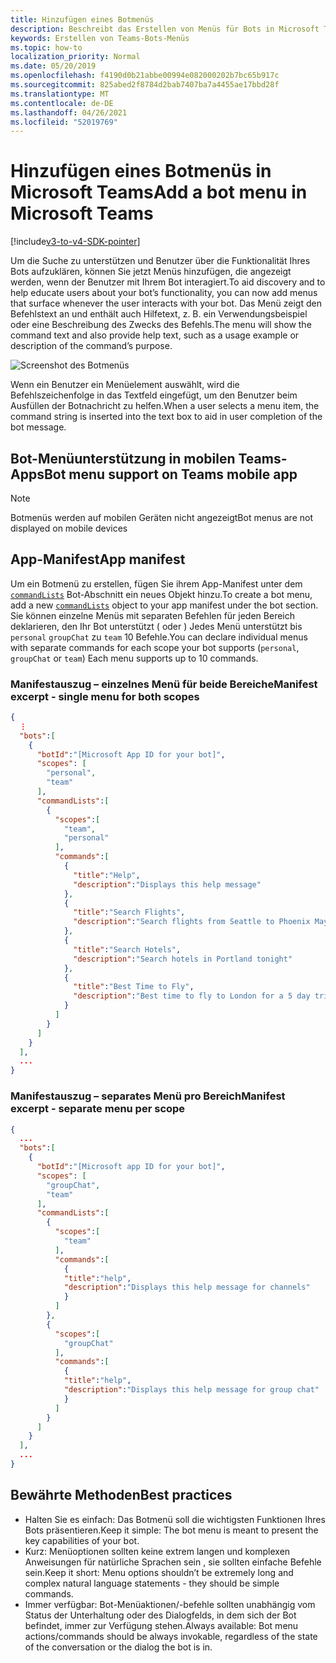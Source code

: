```yaml
---
title: Hinzufügen eines Botmenüs
description: Beschreibt das Erstellen von Menüs für Bots in Microsoft Teams
keywords: Erstellen von Teams-Bots-Menüs
ms.topic: how-to
localization_priority: Normal
ms.date: 05/20/2019
ms.openlocfilehash: f4190d0b21abbe00994e082000202b7bc65b917c
ms.sourcegitcommit: 825abed2f8784d2bab7407ba7a4455ae17bbd28f
ms.translationtype: MT
ms.contentlocale: de-DE
ms.lasthandoff: 04/26/2021
ms.locfileid: "52019769"
---
```

# <a name="add-a-bot-menu-in-microsoft-teams"></a><span data-ttu-id="af3db-104">Hinzufügen eines Botmenüs in Microsoft Teams</span><span class="sxs-lookup"><span data-stu-id="af3db-104">Add a bot menu in Microsoft Teams</span></span>

[!include[v3-to-v4-SDK-pointer](~/includes/v3-to-v4-pointer-bots.md)]

<span data-ttu-id="af3db-105">Um die Suche zu unterstützen und Benutzer über die Funktionalität Ihres Bots aufzuklären, können Sie jetzt Menüs hinzufügen, die angezeigt werden, wenn der Benutzer mit Ihrem Bot interagiert.</span><span class="sxs-lookup"><span data-stu-id="af3db-105">To aid discovery and to help educate users about your bot’s functionality, you can now add menus that surface whenever the user interacts with your bot.</span></span> <span data-ttu-id="af3db-106">Das Menü zeigt den Befehlstext an und enthält auch Hilfetext, z. B. ein Verwendungsbeispiel oder eine Beschreibung des Zwecks des Befehls.</span><span class="sxs-lookup"><span data-stu-id="af3db-106">The menu will show the command text and also provide help text, such as a usage example or description of the command’s purpose.</span></span>

![Screenshot des Botmenüs](~/assets/images/bots/bot-menus-bot-menu-sample.png)

<span data-ttu-id="af3db-108">Wenn ein Benutzer ein Menüelement auswählt, wird die Befehlszeichenfolge in das Textfeld eingefügt, um den Benutzer beim Ausfüllen der Botnachricht zu helfen.</span><span class="sxs-lookup"><span data-stu-id="af3db-108">When a user selects a menu item, the command string is inserted into the text box to aid in user completion of the bot message.</span></span>

## <a name="bot-menu-support-on-teams-mobile-app"></a><span data-ttu-id="af3db-109">Bot-Menüunterstützung in mobilen Teams-Apps</span><span class="sxs-lookup"><span data-stu-id="af3db-109">Bot menu support on Teams mobile app</span></span>
> [!NOTE] 
> <span data-ttu-id="af3db-110">Botmenüs werden auf mobilen Geräten nicht angezeigt</span><span class="sxs-lookup"><span data-stu-id="af3db-110">Bot menus are not displayed on mobile devices</span></span>

## <a name="app-manifest"></a><span data-ttu-id="af3db-111">App-Manifest</span><span class="sxs-lookup"><span data-stu-id="af3db-111">App manifest</span></span>

<span data-ttu-id="af3db-112">Um ein Botmenü zu erstellen, fügen Sie ihrem App-Manifest unter dem [`commandLists`](~/resources/schema/manifest-schema.md#botscommandlists) Bot-Abschnitt ein neues Objekt hinzu.</span><span class="sxs-lookup"><span data-stu-id="af3db-112">To create a bot menu, add a new [`commandLists`](~/resources/schema/manifest-schema.md#botscommandlists) object to your app manifest under the bot section.</span></span> <span data-ttu-id="af3db-113">Sie können einzelne Menüs mit separaten Befehlen für jeden Bereich deklarieren, den Ihr Bot unterstützt ( oder ) Jedes Menü unterstützt bis `personal` `groupChat` zu `team` 10 Befehle.</span><span class="sxs-lookup"><span data-stu-id="af3db-113">You can declare individual menus with separate commands for each scope your bot supports (`personal`, `groupChat` or `team`) Each menu supports up to 10 commands.</span></span>

### <a name="manifest-excerpt---single-menu-for-both-scopes"></a><span data-ttu-id="af3db-114">Manifestauszug – einzelnes Menü für beide Bereiche</span><span class="sxs-lookup"><span data-stu-id="af3db-114">Manifest excerpt - single menu for both scopes</span></span>

```json
{
  ⋮
  "bots":[
    {
      "botId":"[Microsoft App ID for your bot]",
      "scopes": [
        "personal",
        "team"
      ],
      "commandLists":[
        {
          "scopes":[
            "team",
            "personal"
          ],
          "commands":[
            {
              "title":"Help",
              "description":"Displays this help message"
            },
            {
              "title":"Search Flights",
              "description":"Search flights from Seattle to Phoenix May 2-5 departing after 3pm"
            },
            {
              "title":"Search Hotels",
              "description":"Search hotels in Portland tonight"
            },
            {
              "title":"Best Time to Fly",
              "description":"Best time to fly to London for a 5 day trip this summer"
            }
          ]
        }
      ]
    }
  ],
  ...
}
```

### <a name="manifest-excerpt---separate-menu-per-scope"></a><span data-ttu-id="af3db-115">Manifestauszug – separates Menü pro Bereich</span><span class="sxs-lookup"><span data-stu-id="af3db-115">Manifest excerpt - separate menu per scope</span></span>

```json
{
  ...
  "bots":[
    {
      "botId":"[Microsoft app ID for your bot]",
      "scopes": [
        "groupChat",
        "team"
      ],
      "commandLists":[
        {
          "scopes":[
            "team"
          ],
          "commands":[
            {
            "title":"help",
            "description":"Displays this help message for channels"
            }
          ]
        },
        {
          "scopes":[
            "groupChat"
          ],
          "commands":[
            {
            "title":"help",
            "description":"Displays this help message for group chat"
            }
          ]
        }
      ]
    }
  ],
  ...
}
```

## <a name="best-practices"></a><span data-ttu-id="af3db-116">Bewährte Methoden</span><span class="sxs-lookup"><span data-stu-id="af3db-116">Best practices</span></span>

* <span data-ttu-id="af3db-117">Halten Sie es einfach: Das Botmenü soll die wichtigsten Funktionen Ihres Bots präsentieren.</span><span class="sxs-lookup"><span data-stu-id="af3db-117">Keep it simple: The bot menu is meant to present the key capabilities of your bot.</span></span>
* <span data-ttu-id="af3db-118">Kurz: Menüoptionen sollten keine extrem langen und komplexen Anweisungen für natürliche Sprachen sein , sie sollten einfache Befehle sein.</span><span class="sxs-lookup"><span data-stu-id="af3db-118">Keep it short: Menu options shouldn’t be extremely long and complex natural language statements - they should be simple commands.</span></span>
* <span data-ttu-id="af3db-119">Immer verfügbar: Bot-Menüaktionen/-befehle sollten unabhängig vom Status der Unterhaltung oder des Dialogfelds, in dem sich der Bot befindet, immer zur Verfügung stehen.</span><span class="sxs-lookup"><span data-stu-id="af3db-119">Always available: Bot menu actions/commands should be always invokable, regardless of the state of the conversation or the dialog the bot is in.</span></span>
